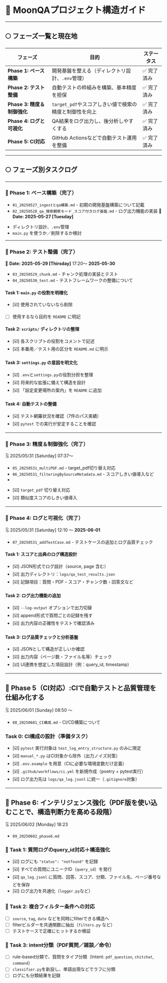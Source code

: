 # 🌌 MoonQAプロジェクト構造ガイド

---

## 🌕 フェーズ一覧と現在地

| フェーズ                     | 目的                                | ステータス    |
| ------------------------ | --------------------------------- | -------- |
| **Phase 1: ベース構築**       | 開発基盤を整える（ディレクトリ設計、`.env`管理）       | ✅ 完了済み   |
| **Phase 2: テスト整備**       | 自動テストの枠組みを構築、基本精度を担保              | ✅ 完了済み   |
| **Phase 3: 精度＆制御強化**     | `target_pdf`やスコアしきい値で検索の精度と制御性を向上 | ✅ 完了済み   |
| **Phase 4: ログと可視化**      | QA結果をログ出力し、後分析しやすくする              | ✅ 完了済み   |
| **Phase 5: CI対応**        | GitHub Actionsなどで自動テスト運用を整備       | ✅ 完了済み   |

---

## 🌕 フェーズ別タスクログ

---

### 🌙 Phase 1: ベース構築（完了）
- `01_20250527_ingestとqa構築.md` - 初期の開発基盤構築について記載
- `02_20250528_qa_検索観察モード_スコア付きログ基盤.md` - ログ出力機能の実装
📅 **Date: 2025-05-27 \[Tuesday]**

* ディレクトリ設計、`.env`管理
* `main.py` を使うか／削除するか検討

---

### 🌙 Phase 2: テスト整備（完了）
📅 **Date: 2025-05-29 \[Thirsday]** 17:20〜 **2025-05-30**
- `03_20250529_chunk.md` - チャンク処理の実装とテスト
- `04_20250530_test.md` - テストフレームワークの整備について

#### Task 1: `main.py` の役割を明確化

* \[☑️] 使用されていないなら削除
* [ ] 使用するなら目的を `README` に明記

#### Task 2: `scripts/` ディレクトリの整理

* \[☑️] 各スクリプトの役割をコメントで記述
* \[☑️] 本番用／テスト用の区分を `README.md` に明示

#### Task 3: `settings.py` の意図を明文化

* \[☑️] `.env`と`settings.py`の役割分担を整理
* \[☑️] 将来的な拡張に備えて構造を設計
* \[☑️] 「設定変更場所の案内」を `README` に追加

#### Task 4: 自動テストの整備

* \[☑️] テスト網羅状況を確認（7件のパス実績）
* \[☑️] `pytest` での実行が安定することを確認

---

### 🌙 Phase 3: 精度＆制御強化（完了）
🗓️ 2025/05/31 \[Saturday] 07:37〜
- `05_20250531_multiPDF.md` - target_pdf切り替え対応
- `06_20250531_filteringBySourceMetadata.md` - スコアしきい値導入など
-
* \[☑️] `target_pdf` 切り替え対応
* \[☑️] 類似度スコアのしきい値導入

---

### 🌙 Phase 4: ログと可視化（完了）
🗓️ 2025/05/31 \[Saturday] 12:10 〜 **2025-06-01**
- `07_20250531_addTestCase.md` - テストケースの追加とログ品質チェック

#### Task 1: スコアと出典のログ構造設計

* \[☑️] JSON形式でログ設計（source, page 含む）
* \[☑️] 出力ディレクトリ：`logs/qa_test_results.json`
* \[☑️] 記録項目：質問・PDF・スコア・チャンク数・回答文など

#### Task 2: ログ出力機能の追加

* \[☑️] `--log-output` オプションで出力切替
* \[☑️] append形式で質問ごとの記録を残す
* \[☑️] 出力内容の正確性をテストで確認済み

#### Task 3: ログ品質チェックと分析基盤

* \[☑️] JSONとして構造が正しいか確認
* \[☑️] 出力内容（ページ数・ファイル名等）チェック
* \[☑️] UI連携を想定した項目設計（例：query\_id, timestamp）

---

## 🌙 Phase 5（CI対応）:CIで自動テストと品質管理を仕組み化する
🗓️ 2025/06/01 \[Sunday] 08:50 〜
- `08_20250601_CI構成.md` - CI/CD構築について

### Task 0: CI構成の設計（準備タスク）

* [☑️] `pytest` 実行対象は `test_log_entry_structure.py` のみに限定
* [☑️] `manual_*.py` はCI対象から除外（出力ノイズ対策）
* [☑️] `.env.example` を用意（CIに必要な環境変数だけ定義）
* [☑️] `.github/workflows/ci.yml` を新規作成（poetry + pytest実行）
* [☑️] ログ出力先は `logs/qa_log.jsonl` に統一（`.gitignore`対象）

---

## 🌙 Phase 6: インテリジェンス強化（PDF版を使い込むことで、構造判断力を高める段階）
🗓️ 2025/06/02 \[Monday] 18:23
- `09_20250602_phase6.md`

### 🔸 Task 1: 質問ログのquery_id対応＋構造強化

* [☑️] ログにも `"status": "notfound"` を記録
* [☑️] すべての質問にユニークID（`query_id`）を発行
* [☑️] `qa_log.jsonl` に質問、回答、スコア、分類、ファイル名、ページ番号などを保存
* [☑️] ログ出力を共通化（`logger.py`など）

### 🔸 Task 2: 複合フィルター条件への対応

* [ ] `source`, `tag`, `date` などを同時にfilterできる構造へ
* [ ] filterビルダーを共通関数に抽出（`filters.py` など）
* [ ] テストケースで正確にヒットするか検証

### 🔸 Task 3: intent分類（PDF質問／雑談／命令）

* [ ] rule-based分類で、質問をタイプ分類（Intent: `pdf_question`, `chitchat`, `command`）
* [ ] `classifier.py`を新設し、単語出現などでラフに分類
* [ ] ログにも分類結果を記録
